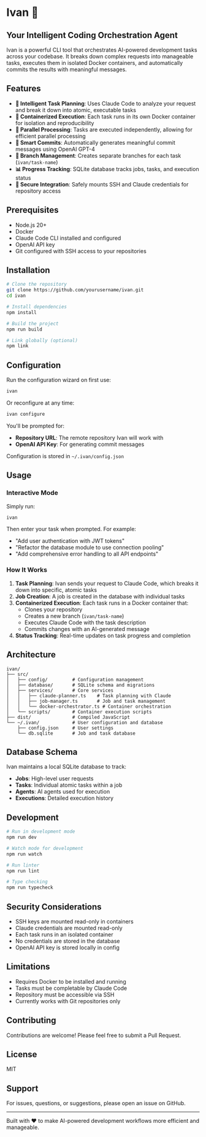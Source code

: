 # Ivan 🤖

## Your Intelligent Coding Orchestration Agent

Ivan is a powerful CLI tool that orchestrates AI-powered development tasks across your codebase. It breaks down complex requests into manageable tasks, executes them in isolated Docker containers, and automatically commits the results with meaningful messages.

## Features

- **🧠 Intelligent Task Planning**: Uses Claude Code to analyze your request and break it down into atomic, executable tasks
- **🐳 Containerized Execution**: Each task runs in its own Docker container for isolation and reproducibility
- **🔄 Parallel Processing**: Tasks are executed independently, allowing for efficient parallel processing
- **📝 Smart Commits**: Automatically generates meaningful commit messages using OpenAI GPT-4
- **🌿 Branch Management**: Creates separate branches for each task (`ivan/task-name`)
- **📊 Progress Tracking**: SQLite database tracks jobs, tasks, and execution status
- **🔐 Secure Integration**: Safely mounts SSH and Claude credentials for repository access

## Prerequisites

- Node.js 20+
- Docker
- Claude Code CLI installed and configured
- OpenAI API key
- Git configured with SSH access to your repositories

## Installation

```bash
# Clone the repository
git clone https://github.com/yourusername/ivan.git
cd ivan

# Install dependencies
npm install

# Build the project
npm run build

# Link globally (optional)
npm link
```

## Configuration

Run the configuration wizard on first use:

```bash
ivan
```

Or reconfigure at any time:

```bash
ivan configure
```

You'll be prompted for:
- **Repository URL**: The remote repository Ivan will work with
- **OpenAI API Key**: For generating commit messages

Configuration is stored in `~/.ivan/config.json`

## Usage

### Interactive Mode

Simply run:

```bash
ivan
```

Then enter your task when prompted. For example:
- "Add user authentication with JWT tokens"
- "Refactor the database module to use connection pooling"
- "Add comprehensive error handling to all API endpoints"

### How It Works

1. **Task Planning**: Ivan sends your request to Claude Code, which breaks it down into specific, atomic tasks
2. **Job Creation**: A job is created in the database with individual tasks
3. **Containerized Execution**: Each task runs in a Docker container that:
   - Clones your repository
   - Creates a new branch (`ivan/task-name`)
   - Executes Claude Code with the task description
   - Commits changes with an AI-generated message
4. **Status Tracking**: Real-time updates on task progress and completion

## Architecture

```
ivan/
├── src/
│   ├── config/         # Configuration management
│   ├── database/       # SQLite schema and migrations
│   ├── services/       # Core services
│   │   ├── claude-planner.ts    # Task planning with Claude
│   │   ├── job-manager.ts       # Job and task management
│   │   └── docker-orchestrator.ts # Container orchestration
│   └── scripts/        # Container execution scripts
├── dist/               # Compiled JavaScript
└── ~/.ivan/            # User configuration and database
    ├── config.json     # User settings
    └── db.sqlite       # Job and task database
```

## Database Schema

Ivan maintains a local SQLite database to track:
- **Jobs**: High-level user requests
- **Tasks**: Individual atomic tasks within a job
- **Agents**: AI agents used for execution
- **Executions**: Detailed execution history

## Development

```bash
# Run in development mode
npm run dev

# Watch mode for development
npm run watch

# Run linter
npm run lint

# Type checking
npm run typecheck
```

## Security Considerations

- SSH keys are mounted read-only in containers
- Claude credentials are mounted read-only
- Each task runs in an isolated container
- No credentials are stored in the database
- OpenAI API key is stored locally in config

## Limitations

- Requires Docker to be installed and running
- Tasks must be completable by Claude Code
- Repository must be accessible via SSH
- Currently works with Git repositories only

## Contributing

Contributions are welcome! Please feel free to submit a Pull Request.

## License

MIT

## Support

For issues, questions, or suggestions, please open an issue on GitHub.

---

Built with ❤️ to make AI-powered development workflows more efficient and manageable.